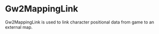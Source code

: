 Gw2MappingLink
==============

Gw2MappingLink is used to link character positional data from game to an external map.
